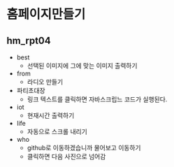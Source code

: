 # 홈페이지만들기
## hm_rpt04
- best
  - 선택된 이미지에 그에 맞는 이미지 출력하기
- from
  - 라디오 만들기
- 파티초대장
  - 링크 텍스트를 클릭하면 자바스크립느 코드가 실행된다.
- iot
  - 현재시간 출력하기
- life
  - 자동으로 스크롤 내리기
- who
  - github로 이동하겠습니까 물어보고 이동하기
  - 클릭하면 다음 사진으로 넘어감  
